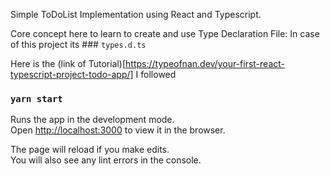 Simple ToDoList Implementation using React and Typescript.

Core concept here to learn to create and use Type Declaration File: In case of
this project its ### `types.d.ts`

Here is the (link of
Tutorial)[https://typeofnan.dev/your-first-react-typescript-project-todo-app/] I
followed

### `yarn start`

Runs the app in the development mode.\
Open [http://localhost:3000](http://localhost:3000) to view it in the browser.

The page will reload if you make edits.\
You will also see any lint errors in the console.
